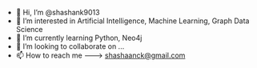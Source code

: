 - 👋 Hi, I’m @shashank9013
- 👀 I’m interested in Artificial Intelligence, Machine Learning, Graph Data Science
- 🌱 I’m currently learning Python, Neo4j
- 💞️ I’m looking to collaborate on ...
- 📫 How to reach me ---> shashaanck@gmail.com

<!---
shashank9013/shashank9013 is a ✨ special ✨ repository because its `README.md` (this file) appears on your GitHub profile.
You can click the Preview link to take a look at your changes.
--->

